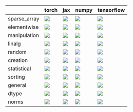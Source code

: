 |              | torch                                                                                                                                             | jax                                                                                                                                                   | numpy                                                                                                                                             | tensorflow                                                                                                                                            |
|:-------------|:--------------------------------------------------------------------------------------------------------------------------------------------------|:------------------------------------------------------------------------------------------------------------------------------------------------------|:--------------------------------------------------------------------------------------------------------------------------------------------------|:------------------------------------------------------------------------------------------------------------------------------------------------------|
| sparse_array | <a href="Experimental API/Core/sparse_array.md" rel="noopener noreferrer" target="_blank"><img src=https://img.shields.io/badge/-failure-red></a> | <a href="Experimental API/Core/sparse_array.md" rel="noopener noreferrer" target="_blank"><img src=https://img.shields.io/badge/-success-success></a> | <a href="Experimental API/Core/sparse_array.md" rel="noopener noreferrer" target="_blank"><img src=https://img.shields.io/badge/-failure-red></a> | <a href="Experimental API/Core/sparse_array.md" rel="noopener noreferrer" target="_blank"><img src=https://img.shields.io/badge/-success-success></a> |
| elementwise  | <a href="Experimental API/Core/elementwise.md" rel="noopener noreferrer" target="_blank"><img src=https://img.shields.io/badge/-failure-red></a>  | <a href="Experimental API/Core/elementwise.md" rel="noopener noreferrer" target="_blank"><img src=https://img.shields.io/badge/-failure-red></a>      | <a href="Experimental API/Core/elementwise.md" rel="noopener noreferrer" target="_blank"><img src=https://img.shields.io/badge/-failure-red></a>  | <a href="Experimental API/Core/elementwise.md" rel="noopener noreferrer" target="_blank"><img src=https://img.shields.io/badge/-failure-red></a>      |
| manipulation | <a href="Experimental API/Core/manipulation.md" rel="noopener noreferrer" target="_blank"><img src=https://img.shields.io/badge/-failure-red></a> | <a href="Experimental API/Core/manipulation.md" rel="noopener noreferrer" target="_blank"><img src=https://img.shields.io/badge/-failure-red></a>     | <a href="Experimental API/Core/manipulation.md" rel="noopener noreferrer" target="_blank"><img src=https://img.shields.io/badge/-failure-red></a> | <a href="Experimental API/Core/manipulation.md" rel="noopener noreferrer" target="_blank"><img src=https://img.shields.io/badge/-failure-red></a>     |
| linalg       | <a href="Experimental API/Core/linalg.md" rel="noopener noreferrer" target="_blank"><img src=https://img.shields.io/badge/-failure-red></a>       | <a href="Experimental API/Core/linalg.md" rel="noopener noreferrer" target="_blank"><img src=https://img.shields.io/badge/-failure-red></a>           | <a href="Experimental API/Core/linalg.md" rel="noopener noreferrer" target="_blank"><img src=https://img.shields.io/badge/-failure-red></a>       | <a href="Experimental API/Core/linalg.md" rel="noopener noreferrer" target="_blank"><img src=https://img.shields.io/badge/-failure-red></a>           |
| random       | <a href="Experimental API/Core/random.md" rel="noopener noreferrer" target="_blank"><img src=https://img.shields.io/badge/-failure-red></a>       | <a href="Experimental API/Core/random.md" rel="noopener noreferrer" target="_blank"><img src=https://img.shields.io/badge/-failure-red></a>           | <a href="Experimental API/Core/random.md" rel="noopener noreferrer" target="_blank"><img src=https://img.shields.io/badge/-failure-red></a>       | <a href="Experimental API/Core/random.md" rel="noopener noreferrer" target="_blank"><img src=https://img.shields.io/badge/-failure-red></a>           |
| creation     | <a href="Experimental API/Core/creation.md" rel="noopener noreferrer" target="_blank"><img src=https://img.shields.io/badge/-failure-red></a>     | <a href="Experimental API/Core/creation.md" rel="noopener noreferrer" target="_blank"><img src=https://img.shields.io/badge/-failure-red></a>         | <a href="Experimental API/Core/creation.md" rel="noopener noreferrer" target="_blank"><img src=https://img.shields.io/badge/-failure-red></a>     | <a href="Experimental API/Core/creation.md" rel="noopener noreferrer" target="_blank"><img src=https://img.shields.io/badge/-failure-red></a>         |
| statistical  | <a href="Experimental API/Core/statistical.md" rel="noopener noreferrer" target="_blank"><img src=https://img.shields.io/badge/-failure-red></a>  | <a href="Experimental API/Core/statistical.md" rel="noopener noreferrer" target="_blank"><img src=https://img.shields.io/badge/-failure-red></a>      | <a href="Experimental API/Core/statistical.md" rel="noopener noreferrer" target="_blank"><img src=https://img.shields.io/badge/-failure-red></a>  | <a href="Experimental API/Core/statistical.md" rel="noopener noreferrer" target="_blank"><img src=https://img.shields.io/badge/-failure-red></a>      |
| sorting      | <a href="Experimental API/Core/sorting.md" rel="noopener noreferrer" target="_blank"><img src=https://img.shields.io/badge/-success-success></a>  | <a href="Experimental API/Core/sorting.md" rel="noopener noreferrer" target="_blank"><img src=https://img.shields.io/badge/-success-success></a>      | <a href="Experimental API/Core/sorting.md" rel="noopener noreferrer" target="_blank"><img src=https://img.shields.io/badge/-success-success></a>  | <a href="Experimental API/Core/sorting.md" rel="noopener noreferrer" target="_blank"><img src=https://img.shields.io/badge/-success-success></a>      |
| general      | <a href="Experimental API/Core/general.md" rel="noopener noreferrer" target="_blank"><img src=https://img.shields.io/badge/-success-success></a>  | <a href="Experimental API/Core/general.md" rel="noopener noreferrer" target="_blank"><img src=https://img.shields.io/badge/-success-success></a>      | <a href="Experimental API/Core/general.md" rel="noopener noreferrer" target="_blank"><img src=https://img.shields.io/badge/-success-success></a>  | <a href="Experimental API/Core/general.md" rel="noopener noreferrer" target="_blank"><img src=https://img.shields.io/badge/-failure-red></a>          |
| dtype        | <a href="Experimental API/Core/dtype.md" rel="noopener noreferrer" target="_blank"><img src=https://img.shields.io/badge/-success-success></a>    | <a href="Experimental API/Core/dtype.md" rel="noopener noreferrer" target="_blank"><img src=https://img.shields.io/badge/-success-success></a>        | <a href="Experimental API/Core/dtype.md" rel="noopener noreferrer" target="_blank"><img src=https://img.shields.io/badge/-success-success></a>    | <a href="Experimental API/Core/dtype.md" rel="noopener noreferrer" target="_blank"><img src=https://img.shields.io/badge/-success-success></a>        |
| norms        | <a href="Experimental API/Core/norms.md" rel="noopener noreferrer" target="_blank"><img src=https://img.shields.io/badge/-success-success></a>    | <a href="Experimental API/Core/norms.md" rel="noopener noreferrer" target="_blank"><img src=https://img.shields.io/badge/-failure-red></a>            | <a href="Experimental API/Core/norms.md" rel="noopener noreferrer" target="_blank"><img src=https://img.shields.io/badge/-failure-red></a>        | <a href="Experimental API/Core/norms.md" rel="noopener noreferrer" target="_blank"><img src=https://img.shields.io/badge/-success-success></a>        |